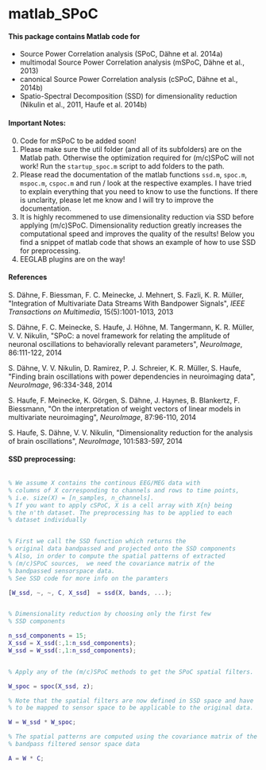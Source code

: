 ﻿matlab_SPoC
===========

#### This package contains Matlab code for 
* Source Power Correlation analysis (SPoC, Dähne et al. 2014a)
* multimodal Source Power Correlation analysis (mSPoC, Dähne et al., 2013)
* canonical Source Power Correlation analysis (cSPoC, Dähne et al., 2014b)
* Spatio-Spectral Decomposition (SSD) for dimensionality reduction (Nikulin et al., 2011, Haufe et al. 2014b)


#### Important Notes:

0. Code for mSPoC to be added soon!
1. Please make sure the util folder (and all of its subfolders) are on the Matlab path. Otherwise the optimization required for (m/c)SPoC will not work! Run the `startup_spoc.m` script to add folders to the path. 
2. Please read the documentation of the matlab functions `ssd.m`, `spoc.m`, `mspoc.m`, `cspoc.m` and run / look at the respective examples. I have tried to explain everything that you need to know to use the functions. If there is unclarity, please let me know and I will try to improve the documentation. 
3. It is highly recommened to use dimensionality reduction via SSD before applying (m/c)SPoC. Dimensionality reduction greatly increases the computational speed and improves the quality of the results!
Below you find a snippet of matlab code that shows an example of how to use SSD for preprocessing.
4. EEGLAB plugins are on the way!


#### References

S. Dähne, F. Biessman, F. C. Meinecke, J. Mehnert, S. Fazli, K. R. Müller, "Integration of Multivariate Data Streams With Bandpower Signals", *IEEE Transactions on Multimedia*, 15(5):1001-1013, 2013

S. Dähne, F. C. Meinecke, S. Haufe, J. Höhne, M. Tangermann, K. R. Müller, V. V. Nikulin, "SPoC: a novel framework for relating the amplitude of neuronal oscillations to behaviorally relevant parameters", *NeuroImage*, 86:111-122, 2014

S. Dähne, V. V. Nikulin, D. Ramirez, P. J. Schreier, K. R. Müller, S. Haufe, "Finding brain oscillations with power dependencies in neuroimaging data", *NeuroImage*, 96:334-348, 2014 


S. Haufe, F. Meinecke, K. Görgen, S. Dähne, J. Haynes, B. Blankertz, F. Biessmann, "On the interpretation of weight vectors of linear models in multivariate neuroimaging", *NeuroImage*, 87:96-110, 2014

S. Haufe, S. Dähne, V. V. Nikulin, "Dimensionality reduction for the analysis of brain oscillations", *NeuroImage*, 101:583-597, 2014 



#### SSD preprocessing:

```matlab

% We assume X contains the continous EEG/MEG data with 
% columns of X corresponding to channels and rows to time points, 
% i.e. size(X) = [n_samples, n_channels]. 
% If you want to apply cSPoC, X is a cell array with X{n} being
% the n'th dataset. The preprocessing has to be applied to each 
% dataset individually


% First we call the SSD function which returns the 
% original data bandpassed and projected onto the SSD components
% Also, in order to compute the spatial patterns of extracted 
% (m/c)SPoC sources,  we need the covariance matrix of the 
% bandpassed sensorspace data.
% See SSD code for more info on the paramters

[W_ssd, ~, ~, C, X_ssd]  = ssd(X, bands, ...); 


% Dimensionality reduction by choosing only the first few 
% SSD components

n_ssd_components = 15; 
X_ssd = X_ssd(:,1:n_ssd_components);
W_ssd = W_ssd(:,1:n_ssd_components);


% Apply any of the (m/c)SPoC methods to get the SPoC spatial filters.

W_spoc = spoc(X_ssd, z);

% Note that the spatial filters are now defined in SSD space and have 
% to be mapped to sensor space to be applicable to the original data.

W = W_ssd * W_spoc;

% The spatial patterns are computed using the covariance matrix of the
% bandpass filtered sensor space data

A = W * C;

```
